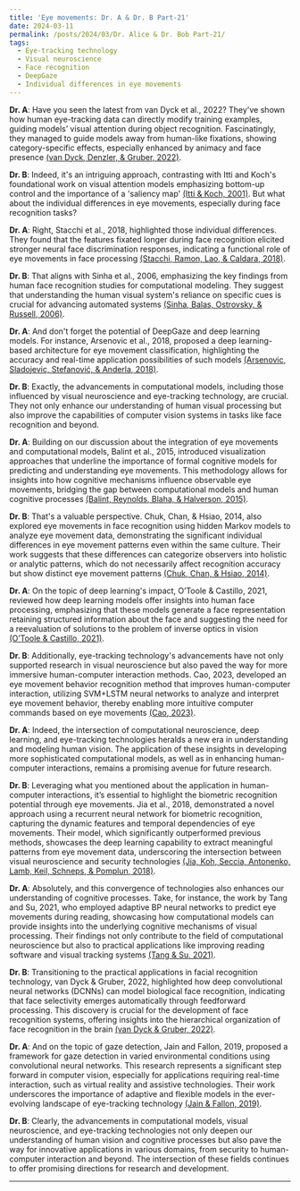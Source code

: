 ```yaml
---
title: 'Eye movements: Dr. A & Dr. B Part-21'
date: 2024-03-11
permalink: /posts/2024/03/Dr. Alice & Dr. Bob Part-21/
tags:
  - Eye-tracking technology
  - Visual neuroscience
  - Face recognition
  - DeepGaze
  - Individual differences in eye movements
---
```


**Dr. A**: Have you seen the latest from van Dyck et al., 2022? They've shown how human eye-tracking data can directly modify training examples, guiding models’ visual attention during object recognition. Fascinatingly, they managed to guide models away from human-like fixations, showing category-specific effects, especially enhanced by animacy and face presence [(van Dyck, Denzler, & Gruber, 2022)](https://consensus.app/papers/guiding-attention-networks-based-movements-dyck/98dfd536e0205c01a0928ae7e707d298/?utm_source=chatgpt).

**Dr. B**: Indeed, it's an intriguing approach, contrasting with Itti and Koch's foundational work on visual attention models emphasizing bottom-up control and the importance of a 'saliency map' [(Itti & Koch, 2001)](https://consensus.app/papers/modelling-attention-itti/b46aea0a03ca5a46a82f8a1c005d94a3/?utm_source=chatgpt). But what about the individual differences in eye movements, especially during face recognition tasks?

**Dr. A**: Right, Stacchi et al., 2018, highlighted those individual differences. They found that the features fixated longer during face recognition elicited stronger neural face discrimination responses, indicating a functional role of eye movements in face processing [(Stacchi, Ramon, Lao, & Caldara, 2018)](https://consensus.app/papers/representations-faces-tuned-movements-stacchi/eab8f526d78e58f5a8b88316d972565e/?utm_source=chatgpt).

**Dr. B**: That aligns with Sinha et al., 2006, emphasizing the key findings from human face recognition studies for computational modeling. They suggest that understanding the human visual system's reliance on specific cues is crucial for advancing automated systems [(Sinha, Balas, Ostrovsky, & Russell, 2006)](https://consensus.app/papers/face-recognition-humans-nineteen-results-computer-vision-sinha/23cd4a2d1ada5cd79f7ef83fba151030/?utm_source=chatgpt).

**Dr. A**: And don't forget the potential of DeepGaze and deep learning models. For instance, Arsenovic et al., 2018, proposed a deep learning-based architecture for eye movement classification, highlighting the accuracy and real-time application possibilities of such models [(Arsenovic, Sladojevic, Stefanović, & Anderla, 2018)](https://consensus.app/papers/deep-network-architecture-movements-classification-arsenovic/53e1ec56f3e254aab1c74e989ab3fa99/?utm_source=chatgpt).

**Dr. B**: Exactly, the advancements in computational models, including those influenced by visual neuroscience and eye-tracking technology, are crucial. They not only enhance our understanding of human visual processing but also improve the capabilities of computer vision systems in tasks like face recognition and beyond.

**Dr. A**: Building on our discussion about the integration of eye movements and computational models, Balint et al., 2015, introduced visualization approaches that underline the importance of formal cognitive models for predicting and understanding eye movements. This methodology allows for insights into how cognitive mechanisms influence observable eye movements, bridging the gap between computational models and human cognitive processes [(Balint, Reynolds, Blaha, & Halverson, 2015)](https://consensus.app/papers/visualizing-movements-cognitive-models-balint/8c214952298c5217a241cd3bcc00d2b0/?utm_source=chatgpt).

**Dr. B**: That's a valuable perspective. Chuk, Chan, & Hsiao, 2014, also explored eye movements in face recognition using hidden Markov models to analyze eye movement data, demonstrating the significant individual differences in eye movement patterns even within the same culture. Their work suggests that these differences can categorize observers into holistic or analytic patterns, which do not necessarily affect recognition accuracy but show distinct eye movement patterns [(Chuk, Chan, & Hsiao, 2014)](https://consensus.app/papers/understanding-movements-face-recognition-using-markov-chuk/be5a937566115bbd985aabdb647ced4c/?utm_source=chatgpt).

**Dr. A**: On the topic of deep learning's impact, O’Toole & Castillo, 2021, reviewed how deep learning models offer insights into human face processing, emphasizing that these models generate a face representation retaining structured information about the face and suggesting the need for a reevaluation of solutions to the problem of inverse optics in vision [(O’Toole & Castillo, 2021)](https://consensus.app/papers/face-recognition-humans-machines-three-fundamental-o’toole/14ee892bc4c056efa4a57bfcc4a355dc/?utm_source=chatgpt).

**Dr. B**: Additionally, eye-tracking technology's advancements have not only supported research in visual neuroscience but also paved the way for more immersive human-computer interaction methods. Cao, 2023, developed an eye movement behavior recognition method that improves human-computer interaction, utilizing SVM+LSTM neural networks to analyze and interpret eye movement behavior, thereby enabling more intuitive computer commands based on eye movements [(Cao, 2023)](https://consensus.app/papers/tracking-humancomputer-interaction-recognition-cao/cf36986e4676526097f11bf387ba75f4/?utm_source=chatgpt).

**Dr. A**: Indeed, the intersection of computational neuroscience, deep learning, and eye-tracking technologies heralds a new era in understanding and modeling human vision. The application of these insights in developing more sophisticated computational models, as well as in enhancing human-computer interactions, remains a promising avenue for future research.

**Dr. B**: Leveraging what you mentioned about the application in human-computer interactions, it’s essential to highlight the biometric recognition potential through eye movements. Jia et al., 2018, demonstrated a novel approach using a recurrent neural network for biometric recognition, capturing the dynamic features and temporal dependencies of eye movements. Their model, which significantly outperformed previous methods, showcases the deep learning capability to extract meaningful patterns from eye movement data, underscoring the intersection between visual neuroscience and security technologies [(Jia, Koh, Seccia, Antonenko, Lamb, Keil, Schneps, & Pomplun, 2018)](https://consensus.app/papers/recognition-through-movements-using-recurrent-neural-jia/4f5f4df678d75fdf94f17c76475ac7c2/?utm_source=chatgpt).

**Dr. A**: Absolutely, and this convergence of technologies also enhances our understanding of cognitive processes. Take, for instance, the work by Tang and Su, 2021, who employed adaptive BP neural networks to predict eye movements during reading, showcasing how computational models can provide insights into the underlying cognitive mechanisms of visual processing. Their findings not only contribute to the field of computational neuroscience but also to practical applications like improving reading software and visual tracking systems [(Tang & Su, 2021)](https://consensus.app/papers/movement-prediction-based-adaptive-neural-network-tang/acf81216ece555d0b14a67037aaf8d7f/?utm_source=chatgpt).

**Dr. B**: Transitioning to the practical applications in facial recognition technology, van Dyck & Gruber, 2022, highlighted how deep convolutional neural networks (DCNNs) can model biological face recognition, indicating that face selectivity emerges automatically through feedforward processing. This discovery is crucial for the development of face recognition systems, offering insights into the hierarchical organization of face recognition in the brain [(van Dyck & Gruber, 2022)](https://consensus.app/papers/modeling-biological-face-recognition-deep-convolutional-dyck/a3dce942b1c35763b0f3220b8d08d48a/?utm_source=chatgpt).

**Dr. A**: And on the topic of gaze detection, Jain and Fallon, 2019, proposed a framework for gaze detection in varied environmental conditions using convolutional neural networks. This research represents a significant step forward in computer vision, especially for applications requiring real-time interaction, such as virtual reality and assistive technologies. Their work underscores the importance of adaptive and flexible models in the ever-evolving landscape of eye-tracking technology [(Jain & Fallon, 2019)](https://consensus.app/papers/lowcost-gaze-detection-realtime-ocular-movements-using-jain/58a3ed7e88475d17bc141609e72341dd/?utm_source=chatgpt).

**Dr. B**: Clearly, the advancements in computational models, visual neuroscience, and eye-tracking technologies not only deepen our understanding of human vision and cognitive processes but also pave the way for innovative applications in various domains, from security to human-computer interaction and beyond. The intersection of these fields continues to offer promising directions for research and development.






---